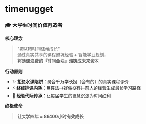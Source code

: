 # timenugget  

### 🎓 大学生时间价值再造者  

**核心理念**  

> "把试错时间还给成长"  
> 通过真实共享的课程避坑经验 + 智能学业规划，  
> **将选课浪费的『时间金块』熔铸成未来资本**  

**行动原则**  

- ✨ **拒绝水课陷阱**：聚合千万学长姐（会有的）的真实课程评价  
- ⚡ **终结排课内耗**：用~~算法（好像没有）~~前人的经验生成最优学习路径  
- 🔄 **经验代际传承**：让每届学生的智慧沉淀为时间红利  

**终极使命**  

> **让大学四年 = 86400小时有效成长**  



<!--

**Here are some ideas to get you started:**

🙋‍♀️ A short introduction - what is your organization all about?
🌈 Contribution guidelines - how can the community get involved?
👩‍💻 Useful resources - where can the community find your docs? Is there anything else the community should know?
🍿 Fun facts - what does your team eat for breakfast?
🧙 Remember, you can do mighty things with the power of [Markdown](https://docs.github.com/github/writing-on-github/getting-started-with-writing-and-formatting-on-github/basic-writing-and-formatting-syntax)
-->
